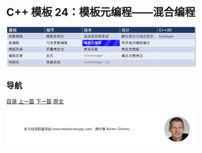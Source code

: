# C++ 模板 24：模板元编程——混合编程

![模板元编程](img/模板元编程.png)

## 导航

[目录](https://github.com/yqZhang4480/TranslateBlogs/blob/master/CPP_Templates/目录.md)	[上一篇](https://github.com/yqZhang4480/TranslateBlogs/blob/master/CPP_Templates/23.md)	[下一篇](https://github.com/yqZhang4480/TranslateBlogs/blob/master/CPP_Templates/25.md)	[原文](http://www.modernescpp.com/index.php/template-metaprogramming-hybrid-programming)

![](./img/tail.png)